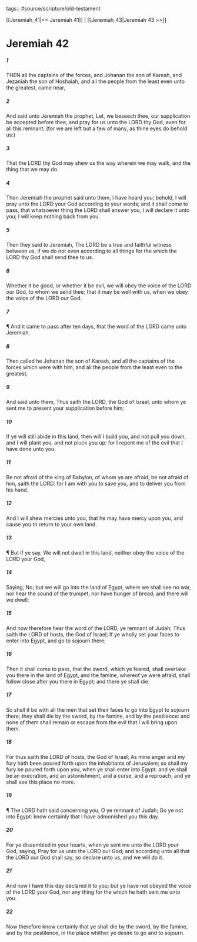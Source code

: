 tags:: #source/scripture/old-testament

[[Jeremiah_41|<< Jeremiah 41]] | [[Jeremiah_43|Jeremiah 43 >>]]

# Jeremiah 42

##### 1

THEN all the captains of the forces, and Johanan the son of Kareah, and Jezaniah the son of Hoshaiah, and all the people from the least even unto the greatest, came near,

##### 2

And said unto Jeremiah the prophet, Let, we beseech thee, our supplication be accepted before thee, and pray for us unto the LORD thy God, even for all this remnant; (for we are left but a few of many, as thine eyes do behold us:)

##### 3

That the LORD thy God may shew us the way wherein we may walk, and the thing that we may do.

##### 4

Then Jeremiah the prophet said unto them, I have heard you; behold, I will pray unto the LORD your God according to your words; and it shall come to pass, that whatsoever thing the LORD shall answer you, I will declare it unto you; I will keep nothing back from you.

##### 5

Then they said to Jeremiah, The LORD be a true and faithful witness between us, if we do not even according to all things for the which the LORD thy God shall send thee to us.

##### 6

Whether it be good, or whether it be evil, we will obey the voice of the LORD our God, to whom we send thee; that it may be well with us, when we obey the voice of the LORD our God.

##### 7

¶ And it came to pass after ten days, that the word of the LORD came unto Jeremiah.

##### 8

Then called he Johanan the son of Kareah, and all the captains of the forces which were with him, and all the people from the least even to the greatest,

##### 9

And said unto them, Thus saith the LORD, the God of Israel, unto whom ye sent me to present your supplication before him;

##### 10

If ye will still abide in this land, then will I build you, and not pull you down, and I will plant you, and not pluck you up: for I repent me of the evil that I have done unto you.

##### 11

Be not afraid of the king of Babylon, of whom ye are afraid; be not afraid of him, saith the LORD: for I am with you to save you, and to deliver you from his hand.

##### 12

And I will shew mercies unto you, that he may have mercy upon you, and cause you to return to your own land.

##### 13

¶ But if ye say, We will not dwell in this land, neither obey the voice of the LORD your God,

##### 14

Saying, No; but we will go into the land of Egypt, where we shall see no war, nor hear the sound of the trumpet, nor have hunger of bread; and there will we dwell:

##### 15

And now therefore hear the word of the LORD, ye remnant of Judah; Thus saith the LORD of hosts, the God of Israel; If ye wholly set your faces to enter into Egypt, and go to sojourn there;

##### 16

Then it shall come to pass, that the sword, which ye feared, shall overtake you there in the land of Egypt, and the famine, whereof ye were afraid, shall follow close after you there in Egypt; and there ye shall die.

##### 17

So shall it be with all the men that set their faces to go into Egypt to sojourn there; they shall die by the sword, by the famine, and by the pestilence: and none of them shall remain or escape from the evil that I will bring upon them.

##### 18

For thus saith the LORD of hosts, the God of Israel; As mine anger and my fury hath been poured forth upon the inhabitants of Jerusalem; so shall my fury be poured forth upon you, when ye shall enter into Egypt: and ye shall be an execration, and an astonishment, and a curse, and a reproach; and ye shall see this place no more.

##### 19

¶ The LORD hath said concerning you, O ye remnant of Judah; Go ye not into Egypt: know certainly that I have admonished you this day.

##### 20

For ye dissembled in your hearts, when ye sent me unto the LORD your God, saying, Pray for us unto the LORD our God; and according unto all that the LORD our God shall say, so declare unto us, and we will do it.

##### 21

And now I have this day declared it to you; but ye have not obeyed the voice of the LORD your God, nor any thing for the which he hath sent me unto you.

##### 22

Now therefore know certainly that ye shall die by the sword, by the famine, and by the pestilence, in the place whither ye desire to go and to sojourn.

